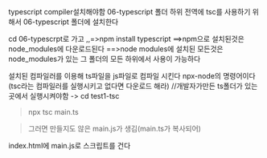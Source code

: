 typescript compiler설치해야함
06-typescript 폴더 하위 전역에 tsc를 사용하기 위해서 
06-typescript 폴더에 설치한다

cd 06-typescrpt로 가고 ,,=>npm install typescript 
==>npm으로 설치된것은 node_modules에 다운로드된다
==>node modules에 설치된 모든것은 node_modules가 있는 그 폴더의 모든 하위에서 사용이 가능하다

설치된 컴파일러를 이용해 ts파일을 js파일로 컴파일 시킨다
npx-node의 명령어이다 (tsc라는 컴파일러를 실행시키고 없다면 다운로드 해라)
//개발자가만든 ts폴더가 있는 곳에서 실행시켜야함 -> cd test1-tsc
> npx tsc main.ts


>그러면 만들지도 않은 main.js가 생김(main.ts가 복사되어)

index.html에 main.js로 스크립트를 건다
